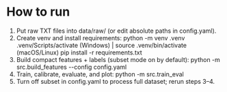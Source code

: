 # How to run

1) Put raw TXT files into data/raw/ (or edit absolute paths in config.yaml).
2) Create venv and install requirements:
   python -m venv .venv
   .venv/Scripts/activate  (Windows)   |   source .venv/bin/activate  (macOS/Linux)
   pip install -r requirements.txt
3) Build compact features + labels (subset mode on by default):
   python -m src.build_features --config config.yaml
4) Train, calibrate, evaluate, and plot:
   python -m src.train_eval
5) Turn off subset in config.yaml to process full dataset; rerun steps 3–4.
